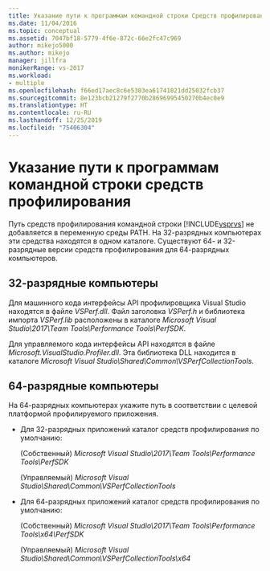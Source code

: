 ```yaml
---
title: Указание пути к программам командной строки Средств профилирования | Документы Майкрософт
ms.date: 11/04/2016
ms.topic: conceptual
ms.assetid: 7047bf18-5779-4f6e-872c-66e2fc47c969
author: mikejo5000
ms.author: mikejo
manager: jillfra
monikerRange: vs-2017
ms.workload:
- multiple
ms.openlocfilehash: f66ed17aec8c6e5303ea61741021dd25032fcb37
ms.sourcegitcommit: 8e123bcb21279f2770b28696995450270b4ec0e9
ms.translationtype: HT
ms.contentlocale: ru-RU
ms.lasthandoff: 12/25/2019
ms.locfileid: "75406304"
---
```

# <a name="specify-the-path-to-profiling-tools-command-line-tools"></a>Указание пути к программам командной строки средств профилирования

Путь средств профилирования командной строки [!INCLUDE[vsprvs](../code-quality/includes/vsprvs_md.md)] не добавляется в переменную среды PATH. На 32-разрядных компьютерах эти средства находятся в одном каталоге. Существуют 64- и 32-разрядные версии средств профилирования для 64-разрядных компьютеров.

## <a name="32-bit-computers"></a>32-разрядные компьютеры

Для машинного кода интерфейсы API профилировщика Visual Studio находятся в файле *VSPerf.dll*. Файл заголовка *VSPerf.h* и библиотека импорта *VSPerf.lib* расположены в каталоге *Microsoft Visual Studio\2017\Team Tools\Performance Tools\PerfSDK*.

 Для управляемого кода интерфейсы API находятся в файле *Microsoft.VisualStudio.Profiler.dll*. Эта библиотека DLL находится в каталоге *Microsoft Visual Studio\Shared\Common\VSPerfCollectionTools*.

## <a name="64-bit-computers"></a>64-разрядные компьютеры

На 64-разрядных компьютерах укажите путь в соответствии с целевой платформой профилируемого приложения.

- Для 32-разрядных приложений каталог средств профилирования по умолчанию:

     (Собственный) *Microsoft Visual Studio\2017\Team Tools\Performance Tools\PerfSDK*
     
     (Управляемый) *Microsoft Visual Studio\Shared\Common\VSPerfCollectionTools*

- Для 64-разрядных приложений каталог средств профилирования по умолчанию:

     (Собственный) *Microsoft Visual Studio\2017\Team Tools\Performance Tools\x64\PerfSDK*

     (Управляемый) *Microsoft Visual Studio\Shared\Common\VSPerfCollectionTools\x64*
